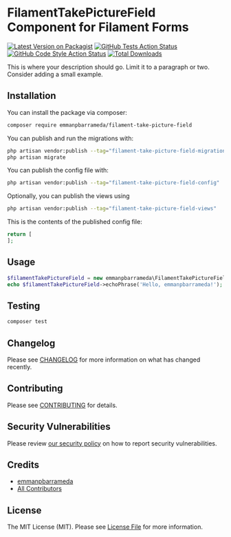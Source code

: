 # FilamentTakePictureField Component for Filament Forms

[![Latest Version on Packagist](https://img.shields.io/packagist/v/emmanpbarrameda/filament-take-picture-field.svg?style=flat-square)](https://packagist.org/packages/emmanpbarrameda/filament-take-picture-field)
[![GitHub Tests Action Status](https://img.shields.io/github/actions/workflow/status/emmanpbarrameda/filament-take-picture-field/run-tests.yml?branch=main&label=tests&style=flat-square)](https://github.com/emmanpbarrameda/filament-take-picture-field/actions?query=workflow%3Arun-tests+branch%3Amain)
[![GitHub Code Style Action Status](https://img.shields.io/github/actions/workflow/status/emmanpbarrameda/filament-take-picture-field/fix-php-code-styling.yml?branch=main&label=code%20style&style=flat-square)](https://github.com/emmanpbarrameda/filament-take-picture-field/actions?query=workflow%3A"Fix+PHP+code+styling"+branch%3Amain)
[![Total Downloads](https://img.shields.io/packagist/dt/emmanpbarrameda/filament-take-picture-field.svg?style=flat-square)](https://packagist.org/packages/emmanpbarrameda/filament-take-picture-field)



This is where your description should go. Limit it to a paragraph or two. Consider adding a small example.

## Installation

You can install the package via composer:

```bash
composer require emmanpbarrameda/filament-take-picture-field
```

You can publish and run the migrations with:

```bash
php artisan vendor:publish --tag="filament-take-picture-field-migrations"
php artisan migrate
```

You can publish the config file with:

```bash
php artisan vendor:publish --tag="filament-take-picture-field-config"
```

Optionally, you can publish the views using

```bash
php artisan vendor:publish --tag="filament-take-picture-field-views"
```

This is the contents of the published config file:

```php
return [
];
```

## Usage

```php
$filamentTakePictureField = new emmanpbarrameda\FilamentTakePictureField();
echo $filamentTakePictureField->echoPhrase('Hello, emmanpbarrameda!');
```

## Testing

```bash
composer test
```

## Changelog

Please see [CHANGELOG](CHANGELOG.md) for more information on what has changed recently.

## Contributing

Please see [CONTRIBUTING](.github/CONTRIBUTING.md) for details.

## Security Vulnerabilities

Please review [our security policy](../../security/policy) on how to report security vulnerabilities.

## Credits

- [emmanpbarrameda](https://github.com/emmanpbarrameda)
- [All Contributors](../../contributors)

## License

The MIT License (MIT). Please see [License File](LICENSE.md) for more information.

